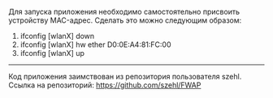 Для запуска приложения необходимо самостоятельно присвоить устройству MAC-адрес.
Сделать это можно следующим образом:
1. ifconfig [wlanX] down
2. ifconfig [wlanX] hw ether D0:0E:A4:81:FC:00
3. ifconfig [wlanX] up
-----------------------------------------
Код приложения заимствован из репозитория пользователя szehl. 
Ссылка на репозиторий: https://github.com/szehl/FWAP

